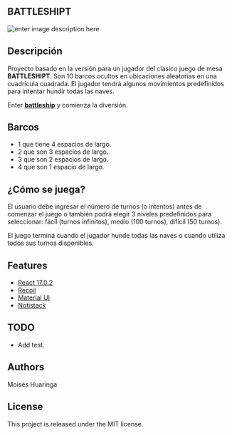 
## BATTLESHIPT
![enter image description here](https://moiseshp.github.io/dummy-logo-maker/print-battleship.png)

## Descripción
Proyecto basado en la versión para un jugador del clásico juego de mesa **BATTLESHIPT**. Son 10 barcos ocultos en ubicaciones aleatorias en una cuadrícula cuadrada. El jugador tendrá algunos movimientos predefinidos para intentar hundir todas las naves. 

Enter **[battleship](https://moiseshp.github.io/battleship/)** y comienza la diversión.

## Barcos
- 1 que tiene 4 espacios de largo. 
- 2 que son 3 espacios de largo. 
- 3 que son 2 espacios de largo. 
- 4 que son 1 espacio de largo. 

## ¿Cómo se juega?
El usuario debe ingresar el número de turnos (o intentos) antes de comenzar el juego o también podrá elegir 3 niveles predefinidos para seleccionar: fácil (turnos infinitos), medio (100 turnos), difícil (50 turnos).

El juego termina cuando el jugador hunde todas las naves o cuando utiliza todos sus turnos disponibles.

## Features

 - [React 17.0.2](https://reactjs.org/docs/getting-started.html)
 - [Recoil](https://recoiljs.org/)
 - [Material UI](https://material-ui.com/)
 - [Notistack](https://github.com/iamhosseindhv/notistack)

## TODO
 - Add test.

##  Authors
Moisés Huaringa

## License
This project is released under the MIT license.
